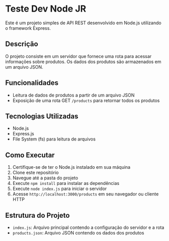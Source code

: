 # Teste Dev Node JR

Este é um projeto simples de API REST desenvolvido em Node.js utilizando o framework Express.

## Descrição

O projeto consiste em um servidor que fornece uma rota para acessar informações sobre produtos. Os dados dos produtos são armazenados em um arquivo JSON.

## Funcionalidades

- Leitura de dados de produtos a partir de um arquivo JSON
- Exposição de uma rota GET `/products` para retornar todos os produtos

## Tecnologias Utilizadas

- Node.js
- Express.js
- File System (fs) para leitura de arquivos

## Como Executar

1. Certifique-se de ter o Node.js instalado em sua máquina
2. Clone este repositório
3. Navegue até a pasta do projeto
4. Execute `npm install` para instalar as dependências
5. Execute `node index.js` para iniciar o servidor
6. Acesse `http://localhost:3000/products` em seu navegador ou cliente HTTP

## Estrutura do Projeto

- `index.js`: Arquivo principal contendo a configuração do servidor e a rota
- `products.json`: Arquivo JSON contendo os dados dos produtos
